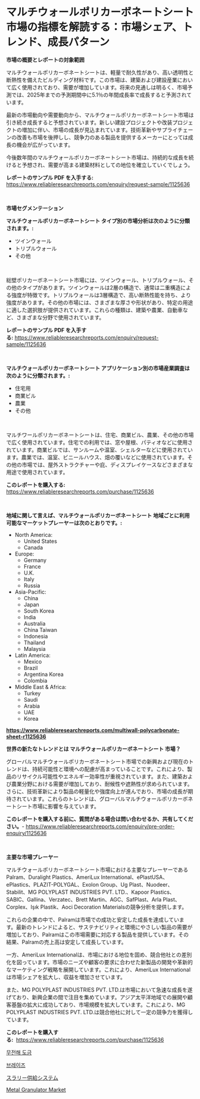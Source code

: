 <p><h1>マルチウォールポリカーボネートシート市場の指標を解読する：市場シェア、トレンド、成長パターン</h1></p><p><strong>市場の概要とレポートの対象範囲</strong></p>
<p><p>マルチウォールポリカーボネートシートは、軽量で耐久性があり、高い透明性と断熱性を備えたビルディング材料です。この市場は、建築および建設産業において広く使用されており、需要が増加しています。将来の見通しは明るく、市場予測では、2025年までの予測期間中に5.1％の年間成長率で成長すると予測されています。</p><p>最新の市場動向や需要動向から、マルチウォールポリカーボネートシート市場は引き続き成長すると予想されています。新しい建設プロジェクトや改装プロジェクトの増加に伴い、市場の成長が見込まれています。技術革新やサプライチェーンの改善も市場を後押しし、競争力のある製品を提供するメーカーにとっては成長の機会が広がっています。</p><p>今後数年間のマルチウォールポリカーボネートシート市場は、持続的な成長を続けると予想され、需要が高まる建築材料としての地位を確立していくでしょう。</p></p>
<p><strong>レポートのサンプル PDF を入手する:</strong> <a href="https://www.reliableresearchreports.com/enquiry/request-sample/1125636">https://www.reliableresearchreports.com/enquiry/request-sample/1125636</a></p>
<p>&nbsp;</p>
<p><strong>市場セグメンテーション</strong></p>
<p><strong>マルチウォールポリカーボネートシート タイプ別の市場分析は次のように分類されます。:</strong></p>
<p><ul><li>ツインウォール</li><li>トリプルウォール</li><li>その他</li></ul></p>
<p>&nbsp;</p>
<p><p>総壁ポリカーボネートシート市場には、ツインウォール、トリプルウォール、その他のタイプがあります。ツインウォールは2層の構造で、通常は二重構造による強度が特徴です。トリプルウォールは3層構造で、高い断熱性能を持ち、より強度があります。その他の市場には、さまざまな厚さや形状があり、特定の用途に適した選択肢が提供されています。これらの種類は、建築や農業、自動車など、さまざまな分野で使用されています。</p></p>
<p><strong>レポートのサンプル PDF を入手する:</strong>&nbsp;<a href="https://www.reliableresearchreports.com/enquiry/request-sample/1125636">https://www.reliableresearchreports.com/enquiry/request-sample/1125636</a></p>
<p>&nbsp;</p>
<p><strong> マルチウォールポリカーボネートシート アプリケーション別の市場産業調査は次のように分類されます。:</strong></p>
<p><ul><li>住宅用</li><li>商業ビル</li><li>農業</li><li>その他</li></ul></p>
<p>&nbsp;</p>
<p><p>マルチワールポリカーボネートシートは、住宅、商業ビル、農業、その他の市場で広く使用されています。住宅での利用では、窓や屋根、パティオなどに使用されています。商業ビルでは、サンルームや温室、シェルターなどに使用されています。農業では、温室、ビニールハウス、畑の覆いなどに使用されています。その他の市場では、屋外ストラクチャーや庇、ディスプレイケースなどさまざまな用途で使用されています。</p></p>
<p><strong>このレポートを購入する:</strong>&nbsp; <a href="https://www.reliableresearchreports.com/purchase/1125636">https://www.reliableresearchreports.com/purchase/1125636</a></p>
<p>&nbsp;</p>
<p><strong>地域に関して言えば、マルチウォールポリカーボネートシート 地域ごとに利用可能なマーケットプレーヤーは次のとおりです。:</strong></p>
<p><ul>
    <li>
        North America:
        <ul>
            <li>United States</li>
            <li>Canada</li>
        </ul>
    </li>
    <li>
        Europe:
        <ul>
            <li>Germany</li>
            <li>France</li>
            <li>U.K.</li>
            <li>Italy</li>
            <li>Russia</li>
        </ul>
    </li>
    <li>
        Asia-Pacific:
        <ul>
            <li>China</li>
            <li>Japan</li>
            <li>South Korea</li>
            <li>India</li>
            <li>Australia</li>
            <li>China Taiwan</li>
            <li>Indonesia</li>
            <li>Thailand</li>
            <li>Malaysia</li>
        </ul>
    </li>
    <li>
        Latin America:
        <ul>
            <li>Mexico</li>
            <li>Brazil</li>
            <li>Argentina Korea</li>
            <li>Colombia</li>
        </ul>
    </li>
    <li>
        Middle East & Africa:
        <ul>
            <li>Turkey</li>
            <li>Saudi</li>
            <li>Arabia</li>
            <li>UAE</li>
            <li>Korea</li>
        </ul>
    </li>
    </ul></p>
<p><strong><a href="https://www.reliableresearchreports.com/multiwall-polycarbonate-sheet-r1125636">https://www.reliableresearchreports.com/multiwall-polycarbonate-sheet-r1125636</a></strong>&nbsp;</p>
<p><strong>世界の新たなトレンドとは マルチウォールポリカーボネートシート 市場？</strong></p>
<p><p>グローバルマルチウォールポリカーボネートシート市場での新興および現在のトレンドは、持続可能性と環境への配慮が高まっていることです。これにより、製品のリサイクル可能性やエネルギー効率性が重視されています。また、建築および農業分野における需要が増加しており、耐候性や遮熱性が求められています。さらに、技術革新により製品の軽量化や強度向上が進んでおり、市場の成長が期待されています。これらのトレンドは、グローバルマルチウォールポリカーボネートシート市場に影響を与えています。</p></p>
<p><strong>このレポートを購入する前に、質問がある場合は問い合わせるか、共有してください。</strong>- <a href="https://www.reliableresearchreports.com/enquiry/pre-order-enquiry/1125636">https://www.reliableresearchreports.com/enquiry/pre-order-enquiry/1125636</a></p>
<p>&nbsp;</p>
<p><strong>主要な市場プレーヤー</strong></p>
<p><p>マルチウォールポリカーボネートシート市場における主要なプレーヤーであるPalram、Duralight Plastics、AmeriLux International、ePlastUSA、ePlastics、PLAZIT-POLYGAL、Exolon Group、Ug Plast、Nuodeer、Stabilit、MG POLYPLAST INDUSTRIES PVT. LTD.、Kapoor Plastics、SABIC、Gallina、Verzatec、Brett Martin、AGC、SafPlast、Arla Plast、Corplex、Işık Plastik、Aoci Decoration Materialsの競争分析を提供します。</p><p>これらの企業の中で、Palramは市場での成功と安定した成長を達成しています。最新のトレンドによると、サステナビリティと環境にやさしい製品の需要が増加しており、Palramはこの市場需要に対応する製品を提供しています。その結果、Palramの売上高は安定して成長しています。</p><p>一方、AmeriLux Internationalは、市場における地位を固め、競合他社との差別化を図っています。市場のニーズや顧客の要求に合わせた新製品の開発や革新的なマーケティング戦略を展開しています。これにより、AmeriLux Internationalは市場シェアを拡大し、収益を増加させています。</p><p>また、MG POLYPLAST INDUSTRIES PVT. LTD.は市場において急速な成長を遂げており、新興企業の間で注目を集めています。アジア太平洋地域での展開や顧客基盤の拡大に成功しており、市場規模を拡大しています。これにより、MG POLYPLAST INDUSTRIES PVT. LTD.は競合他社に対して一定の競争力を獲得しています。</p></p>
<p><strong>このレポートを購入する:</strong>&nbsp;&nbsp;<a href="https://www.reliableresearchreports.com/purchase/1125636">https://www.reliableresearchreports.com/purchase/1125636</a></p>
<p><p><a href="https://github.com/JeromeRtyau89966/Market-Research-Report-List-1/blob/main/672420319648.md">무전해 도금</a></p><p><a href="https://github.com/TimmyMann6767/Market-Research-Report-List-1/blob/main/510894519647.md">브레이즈</a></p><p><a href="https://github.com/AriMuller2009/Market-Research-Report-List-1/blob/main/686961721085.md">スラリー供給システム</a></p><p><a href="https://github.com/Airanohannonzb68e5pb53oc1/Market-Research-Report-List-2/blob/main/metal-granulator-market.md">Metal Granulator Market</a></p></p>